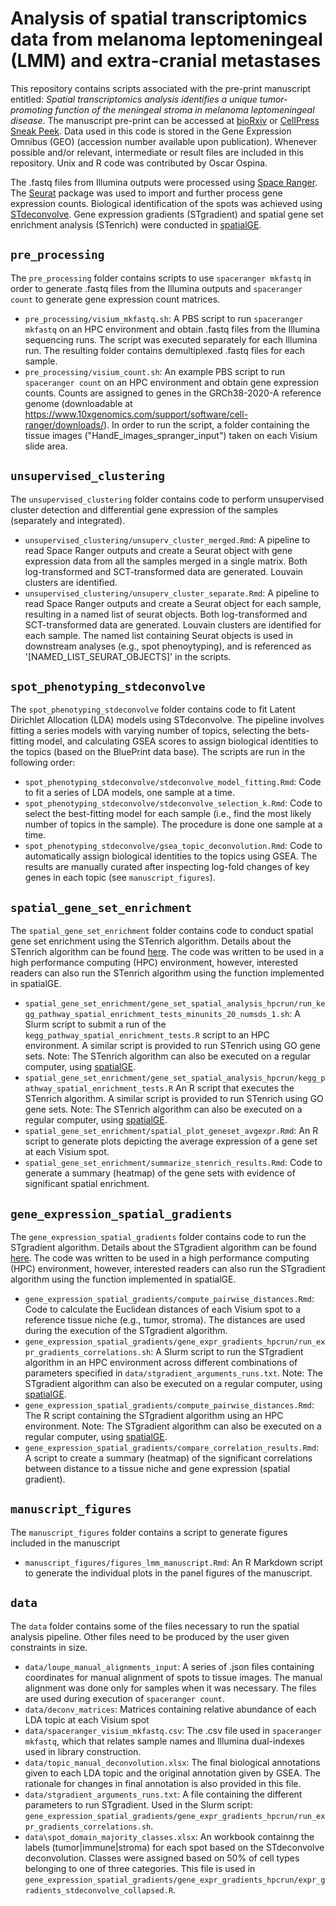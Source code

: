 # Analysis of spatial transcriptomics data from melanoma leptomeningeal (LMM) and extra-cranial metastases

This repository contains scripts associated with the pre-print manuscript entitled: *Spatial 
transcriptomics analysis identifies a unique tumor-promoting function of the meningeal stroma in 
melanoma leptomeningeal disease*. The manuscript pre-print can be accessed at [bioRxiv](https://www.biorxiv.org/content/10.1101/2023.12.18.572266v1)
or [CellPress Sneak Peek](https://papers.ssrn.com/sol3/papers.cfm?abstract_id=4685391).
Data used in this code is stored in the Gene Expression Omnibus (GEO) (accession number available
upon publication). Whenever possible and/or relevant, intermediate or result files are 
included in this repository. Unix and R code was contributed by Oscar Ospina.

The .fastq files from Illumina outputs were processed using [Space Ranger](https://www.10xgenomics.com/support/software/space-ranger/tutorials/count-ff-tutorial). 
The [Seurat](https://satijalab.org/seurat/articles/spatial_vignette.html) package was used to 
import and further process gene expression counts. Biological identification of the spots was 
achieved using [STdeconvolve](https://jef.works/STdeconvolve/). Gene expression gradients (STgradient) and 
spatial gene set enrichment analysis (STenrich) were conducted in [spatialGE](https://fridleylab.github.io/spatialGE/articles/spatial_enrichment_gradients_smi.html).

## `pre_processing`
The `pre_processing` folder contains scripts to use `spaceranger mkfastq` in order to 
generate .fastq files from the Illumina outputs and `spaceranger count` to generate gene
expression count matrices.
* `pre_processing/visium_mkfastq.sh`: A PBS script to run `spaceranger mkfastq` on an
HPC environment and obtain .fastq files from the Illumina sequencing runs. The script was 
executed separately for each Illumina run. The resulting folder contains demultiplexed .fastq 
files for each sample.
* `pre_processing/visium_count.sh`: An example PBS script to run `spaceranger count` on an
HPC environment and obtain gene expression counts. Counts are assigned to genes in the GRCh38-2020-A
reference genome (downloadable at https://www.10xgenomics.com/support/software/cell-ranger/downloads/).
In order to run the script, a folder containing the tissue images ("HandE\_images\_spranger\_input") 
taken on each Visium slide area.

## `unsupervised_clustering`
The `unsupervised_clustering` folder contains code to perform unsupervised cluster detection and
differential gene expression of the samples (separately and integrated).
* `unsupervised_clustering/unsuperv_cluster_merged.Rmd`: A pipeline to read Space Ranger outputs and 
create a Seurat object with gene expression data from all the samples merged in a single 
matrix. Both log-transformed and SCT-transformed data are generated. Louvain clusters are
identified.
* `unsupervised_clustering/unsuperv_cluster_separate.Rmd`: A pipeline to read Space Ranger outputs and 
create a Seurat object for each sample, resulting in a named list of seurat objects. Both 
log-transformed and SCT-transformed data are generated. Louvain clusters are identified for each sample.
The named list containing Seurat objects is used in downstream analyses (e.g., spot phenoytyping), and
is referenced as '[NAMED_LIST_SEURAT_OBJECTS]' in the scripts.

## `spot_phenotyping_stdeconvolve`
The `spot_phenotyping_stdeconvolve` folder contains code to fit Latent Dirichlet Allocation (LDA)
models using STdeconvolve. The pipeline involves fitting a series models with varying number of topics,
selecting the bets-fitting model, and calculating GSEA scores to assign biological identities to 
the topics (based on the BluePrint data base). The scripts are run in the following order:
* `spot_phenotyping_stdeconvolve/stdeconvolve_model_fitting.Rmd`: Code to fit a series of LDA
models, one sample at a time.
* `spot_phenotyping_stdeconvolve/stdeconvolve_selection_k.Rmd`: Code to select the best-fitting
model for each sample (i.e., find the most likely number of topics in the sample). The procedure is
done one sample at a time.
* `spot_phenotyping_stdeconvolve/gsea_topic_deconvolution.Rmd`: Code to automatically assign 
biological identities to the topics using GSEA. The results are manually curated after inspecting
log-fold changes of key genes in each topic (see `manuscript_figures`).

## `spatial_gene_set_enrichment`
The `spatial_gene_set_enrichment` folder contains code to conduct spatial gene set enrichment
using the STenrich algorithm. Details about the STenrich algorithm can be found [here](https://fridleylab.github.io/spatialGE/articles/spatial_enrichment_gradients_smi.html).
The code was written to be used in a high performance computing (HPC) environment, however, 
interested readers can also run the STenrich algorithm using the function implemented in spatialGE.
* `spatial_gene_set_enrichment/gene_set_spatial_analysis_hpcrun/run_kegg_pathway_spatial_enrichment_tests_minunits_20_numsds_1.sh`:
A Slurm script to submit a run of the `kegg_pathway_spatial_enrichment_tests.R` script to an
HPC environment. A similar script is provided to run STenrich using GO gene sets. Note: The 
STenrich algorithm can also be executed on a regular computer, using [spatialGE](https://fridleylab.github.io/spatialGE/articles/spatial_enrichment_gradients_smi.html).
* `spatial_gene_set_enrichment/gene_set_spatial_analysis_hpcrun/kegg_pathway_spatial_enrichment_tests.R`
An R script that executes the STenrich algorithm. A similar script is provided to run STenrich 
using GO gene sets. Note: The STenrich algorithm can also be executed on a regular computer, 
using [spatialGE](https://fridleylab.github.io/spatialGE/articles/spatial_enrichment_gradients_smi.html).
* `spatial_gene_set_enrichment/spatial_plot_geneset_avgexpr.Rmd`: An R script to generate plots
depicting the average expression of a gene set at each Visium spot. 
* `spatial_gene_set_enrichment/summarize_stenrich_results.Rmd`: Code to generate a summary 
(heatmap) of the gene sets with evidence of significant spatial enrichment.

## `gene_expression_spatial_gradients`
The `gene_expression_spatial_gradients` folder contains code to run the STgradient algorithm.
Details about the STgradient algorithm can be found [here](https://fridleylab.github.io/spatialGE/articles/spatial_enrichment_gradients_smi.html).
The code was written to be used in a high performance computing (HPC) environment, however, 
interested readers can also run the STgradient algorithm using the function implemented in spatialGE.
* `gene_expression_spatial_gradients/compute_pairwise_distances.Rmd`: Code to calculate the
Euclidean distances of each Visium spot to a reference tissue niche (e.g., tumor, stroma).
The distances are used during the execution of the STgradient algorithm.
* `gene_expression_spatial_gradients/gene_expr_gradients_hpcrun/run_expr_gradients_correlations.sh`:
A Slurm script to run the STgradient algorithm in an HPC environment across different combinations of
parameters specified in `data/stgradient_arguments_runs.txt`. Note: The STgradient algorithm can 
also be executed on a regular computer, using [spatialGE](https://fridleylab.github.io/spatialGE/articles/spatial_enrichment_gradients_smi.html).
* `gene_expression_spatial_gradients/compute_pairwise_distances.Rmd`: The R script containing
the STgradient algorithm using an HPC environment. Note: The STgradient algorithm can also 
be executed on a regular computer, using [spatialGE](https://fridleylab.github.io/spatialGE/articles/spatial_enrichment_gradients_smi.html).
* `gene_expression_spatial_gradients/compare_correlation_results.Rmd`: A script to create a 
summary (heatmap) of the significant correlations between distance to a tissue niche and
gene expression (spatial gradient).

## `manuscript_figures`
The `manuscript_figures` folder contains a script to generate figures included in the manuscript
* `manuscript_figures/figures_lmm_manuscript.Rmd`: An R Markdown script to generate the individual
plots in the panel figures of the manuscript.

## `data`
The `data` folder contains some of the files necessary to run the spatial analysis pipeline.
Other files need to be produced by the user given constraints in size.
* `data/loupe_manual_alignments_input`: A series of .json files containing coordinates for
manual alignment of spots to tissue images. The manual alignment was done only for samples 
when it was necessary. The files are used during execution of `spaceranger count`.
* `data/deconv_matrices`: Matrices containing relative abundance of each LDA topic at each Visium
spot
* `data/spaceranger_visium_mkfastq.csv`: The .csv file used in `spaceranger mkfastq`,
which that relates sample names and Illumina dual-indexes used in library construction.
* `data/topic_manual_deconvolution.xlsx`: The final biological annotations given to each LDA 
topic and the original annotation given by GSEA. The rationale for changes in final annotation
is also provided in this file.
* `data/stgradient_arguments_runs.txt`: A file containing the different parameters to run 
STgradient. Used in the Slurm script: `gene_expression_spatial_gradients/gene_expr_gradients_hpcrun/run_expr_gradients_correlations.sh`.
* `data\spot_domain_majority_classes.xlsx`: An workbook containng the labels (tumor|immune|stroma)
for each spot based on the STdeconvolve deconvolution. Classes were assigned based on 50% of 
cell types belonging to one of three categories. This file is used in `gene_expression_spatial_gradients/gene_expr_gradients_hpcrun/expr_gradients_stdeconvolve_collapsed.R`.

